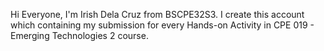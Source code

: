 Hi Everyone, I'm Irish Dela Cruz from BSCPE32S3. I create this account which containing my submission for every Hands-on Activity in CPE 019 - Emerging Technologies 2 course. 
